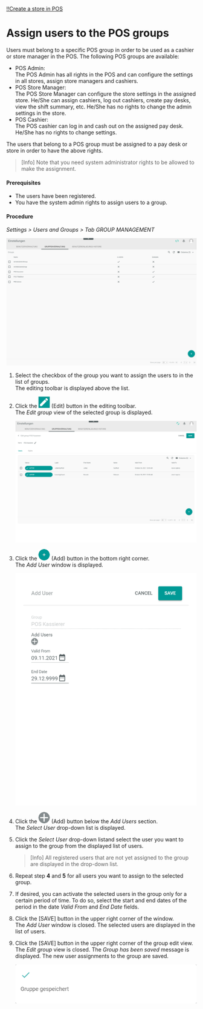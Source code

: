 [!!Create a store in POS](06_CreateStore.md)

[comment]: <> (add link to Register a user, Settings module if available)

# Assign users to the POS groups

Users must belong to a specific POS group in order to be used as a cashier or store manager in the POS.
The following POS groups are available:
- POS Admin:  
    The POS Admin has all rights in the POS and can configure the settings in all stores, assign store managers and cashiers.
- POS Store Manager:   
    The POS Store Manager can configure the store settings in the assigned store. He/She can assign cashiers, log out cashiers, create pay desks, view the shift summary, etc. He/She has no rights to change the admin settings in the store.
- POS Cashier:   
    The POS cashier can log in and cash out on the assigned pay desk. He/She has no rights to change settings.

The users that belong to a POS group must be assigned to a pay desk or store in order to have the above rights.

> [Info] Note that you need system administrator rights to be allowed to make the assignment.  

[comment]: <> (The following How-To Guide is not specific for POS and may be reused)

#### Prerequisites

- The users have been registered.
- You have the system admin rights to assign users to a group.

[comment]: <> (add link to Register a user if available)

#### Procedure

*Settings > Users and Groups > Tab GROUP MANAGEMENT*

![Group management](../../Assets/Screenshots/Settings/UsersGroups/GroupManagement/GroupManagement.png "[Group management]")

1. Select the checkbox of the group you want to assign the users to in the list of groups.   
    The editing toolbar is displayed above the list.

2. Click the ![Icon Edit](../../Assets/Icons/Edit01.png "[Icon Edit]") (Edit) button in the editing toolbar.   
    The *Edit group* view of the selected group is displayed.

    ![Edit group](../../Assets/Screenshots/Settings/UsersGroups/GroupManagement/EditGroup.png "[Edit group]")

3. Click the ![Add](../../Assets/Icons/Plus01.png "[Add]") (Add) button in the bottom right corner.   
    The *Add User* window is displayed.

    ![Add User](../../Assets/Screenshots/Settings/UsersGroups/GroupManagement/AddUser.png "[Add User]")

4. Click the ![Add](../../Assets/Icons/Plus05.png "[Add]") (Add) button below the *Add Users* section.   
    The *Select User* drop-down list is displayed.

5. Click the *Select User* drop-down listand select the user you want to assign to the group from the displayed list of users.

    > [Info]  All registered users that are not yet assigned to the group are displayed in the drop-down list.  

6. Repeat step **4** and **5** for all users you want to assign to the selected group.

7. If desired, you can activate the selected users in the group only for a certain period of time. To do so, select the start and end dates of the period in the date *Valid From* and *End Date* fields.

8. Click the [SAVE] button in the upper right corner of the window.   
    The *Add User* window is closed. The selected users are displayed in the list of users.

9. Click the [SAVE] button in the upper right corner of the group edit view.   
    The *Edit group* view is closed. The *Group has been saved* message is displayed. The new user assignments to the group are saved.

    ![Group saved](../../Assets/Screenshots/Settings/UsersGroups/GroupManagement/GroupSaved.png "[Group saved]")
